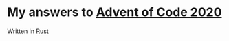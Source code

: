 # My answers to [Advent of Code 2020]

Written in [Rust]

[advent of code 2020]: https://adventofcode.com/2020
[rust]: https://www.rust-lang.org/
